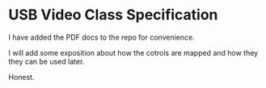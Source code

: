 #  USB Video Class Specification

I have added the PDF docs to the repo for convenience.

I will add some exposition about how the cotrols are mapped and how they they can be used later.

Honest.


